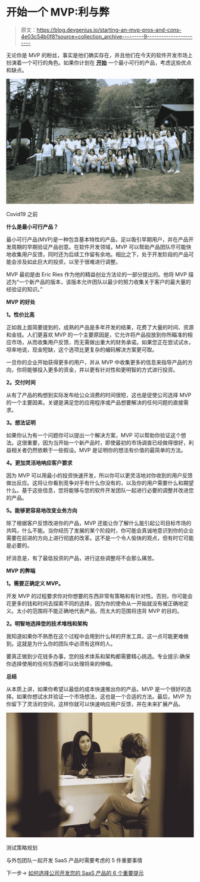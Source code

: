 # 开始一个 MVP:利与弊

> 原文：<https://blog.devgenius.io/starting-an-mvp-pros-and-cons-4e03c54b0f8?source=collection_archive---------9----------------------->

无论你是 MVP 的粉丝，事实是他们确实存在，并且他们在今天的软件开发市场上扮演着一个可行的角色。如果你计划在 [**开始**](https://medium.com/@karapet/5-important-things-to-consider-when-starting-a-saas-product-with-an-outsourced-team-e3354ab9a) 一个最小可行的产品，考虑这些优点和缺点。

![](img/ab79e7790a7089d71de2c733c96f6a05.png)

Covid19 之前

**什么是最小可行产品？**

最小可行产品(MVP)是一种包含基本特性的产品，足以吸引早期用户，并在产品开发周期的早期验证产品创意。在软件开发领域，MVP 可以帮助产品团队尽可能快地收集用户反馈，同时还为后续工作留有余地。相比之下，处于开发阶段的产品可能会涉及如此巨大的投资，以至于很难进行调整。

MVP 最初是由 Eric Ries 作为他的精益创业方法论的一部分提出的。他将 MVP 描述为“一个新产品的版本，该版本允许团队以最少的努力收集关于客户的最大量的经验证的知识。”

**MVP 的好处**

**1。性价比高**

正如我上面简要提到的，成熟的产品是多年开发的结果，花费了大量的时间、资源和金钱。人们更喜欢 MVP 的一个主要原因是，它允许将产品投放到你所瞄准的相应市场，从而收集用户反馈，而无需做出重大的财务承诺。如果您正在尝试试水，坦率地说，现金短缺，这个选项比更复杂的编码解决方案更可取。

一旦你的企业开始获得更多的用户，并从 MVP 中收集更多的信息来指导产品的方向，你将能够投入更多的资金，并以更有针对性和更明智的方式进行投资。

**2。交付时间**

从有了产品的构想到实际发布给公众消费的时间很短，这也是促使公司选择 MVP 的一个主要因素。关键是满足您的应用程序或产品想要解决的任何问题的直接需求。

**3。想法证明**

如果你认为有一个问题你可以提出一个解决方案，MVP 可以帮助你验证这个想法。这很重要，因为当开始一个新产品时，即使最初的市场调查已经做得很好，利益相关者仍然依赖于一些假设。MVP 是证明你的想法有价值的最简单的方法。

**4。更加灵活地响应客户要求**

因为 MVP 可以用最小的投资快速开发，所以你可以更灵活地对你收到的用户反馈做出反应。这将让你看到竞争对手有什么你没有的，以及你的用户需要什么和期望什么。基于这些信息，您将能够与您的软件开发团队一起进行必要的调整并改进您的产品。

**5。能够更容易地改变业务方向**

除了根据客户反馈改进你的产品，MVP 还能让你了解什么能引起公司目标市场的共鸣，什么不能。当你经历了发展的某个阶段时，你可能会真诚地意识到你的企业需要在前进的方向上进行彻底的改革。这不是一个令人愉快的观点，但有时它可能是必要的。

好消息是，有了最低投资的产品，进行这些调整将不会那么痛苦。

**MVP 的弊端**

**1。需要正确定义 MVP。**

开发 MVP 的过程要求你对你想要的东西非常有策略和有针对性。否则，你可能会花更多的钱和时间去探索不同的选择，因为你的使命从一开始就没有被正确地定义。太小的范围将不能正确地代表产品，而太大的范围将违背 MVP 的目的。

**2。明智地选择您的技术堆栈和架构**

我知道如果你不熟悉在这个过程中会用到什么样的开发工具，这一点可能更难做到。这就是为什么你的团队中必须有这样的人。

要真正做到少花钱多办事，您的技术体系和架构都需要精心挑选。专业提示:确保你选择使用的任何东西都可以处理将来的伸缩。

**总结**

从本质上讲，如果你希望以最低的成本快速推出你的产品，MVP 是一个很好的选择。如果你想试水并验证一个市场想法，这也是一个合适的方法。最后，MVP 为你留下了灵活的空间，这样你就可以快速响应用户反馈，并在未来扩展产品。

![](img/df701db414bdb2d1a2c02882dcd35ec8.png)

测试策略规划

与外包团队一起开发 SaaS 产品时需要考虑的 5 件重要事情

下一步-> [如何选择公司开发您的 SaaS 产品的 6 个重要提示](https://medium.com/@karapet/6-important-tips-on-how-to-select-a-company-to-develop-your-saas-product-bf5ba0828964)